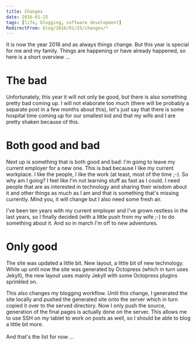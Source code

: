 ```yaml
---
title: Changes
date: 2016-01-25
tags: [life, blogging, software development]
RedirectFrom: blog/2016/01/25/changes/*
---
```


It is now the year 2016 and as always things change. But this year is special for me and my family. Things are happening or have already happened, so here is a short overview ...

# The bad

Unfortunately, this year it will not only be good, but there is also something pretty bad coming up. I will not elaborate too much (there will be probably a separate post in a few months about this), let's just say that there is some hospital time coming up for our smallest kid and that my wife and I are pretty shaken because of this.

# Both good and bad

Next up is something that is both good and bad: I'm going to leave my current employer for a new one. This is bad because I like my current workplace. I like the people, I like the work (at least, most of the time ;-). So why am I going? I feel like I'm not learning stuff as fast as I could. I need people that are as interested in technology and sharing their wisdom about it and other things as much as I am and that is something that's missing currently. Mind you, it will change but I also need some fresh air.

I've been ten years with my current employer and I've grown restless in the last years, so I finally decided (with a little push from my wife ;-) to do something about it. And so in march I'm off to new adventures.

# Only good

The site was updated a little bit. New layout, a little bit of new technology. While up until now the site was generated by Octopress (which in turn uses Jekyll), the new layout uses mainly Jekyll with some Octopress plugins sprinkled on.

This also changes my blogging workflow. Until this change, I generated the site locally and pushed the generated site onto the server which in turn copied it over to the served directory.
Now I only push the source, generation of the final pages is actually done on the server. This allows me to use SSH on my tablet to work on posts as well, so I should be able to blog a little bit more.
<br />
<br />
And that's the list for now ...
